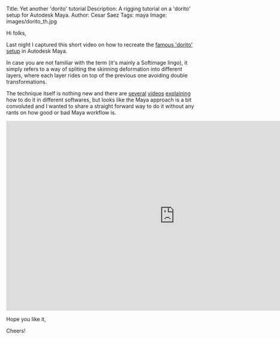 Title: Yet another 'dorito' tutorial
Description: A rigging tutorial on a 'dorito' setup for Autodesk Maya.
Author: Cesar Saez
Tags: maya
Image: images/dorito_th.jpg

Hi folks,

Last night I captured this short video on how to recreate the [famous
'dorito' setup](http://www.softimageblog.com/archives/209) in Autodesk Maya.

In case you are not familiar with the term (it's mainly a Softimage lingo), it
simply refers to a way of spliting the skinning deformation into different
layers, where each layer rides on top of the previous one avoiding double
transformations.

The technique itself is nothing new and there are
[several](https://vimeo.com/91005555) [videos](https://vimeo.com/87722342)
[explaining](https://vimeo.com/88615637) how to do it in different softwares,
but looks like the Maya approach is a bit convoluted and I wanted to share a
straight forward way to do it without any rants on how good or bad Maya
workflow is.

<div class="flex-video widescreen">
<iframe src="https://player.vimeo.com/video/123069799" width="900" height="506" frameborder="0" webkitallowfullscreen mozallowfullscreen allowfullscreen></iframe>
</div>

Hope you like it,

Cheers!
